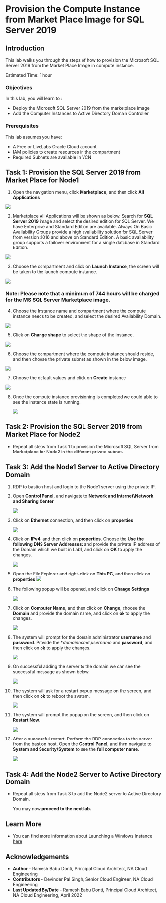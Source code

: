 # Provision the Compute Instance from Market Place Image for SQL Server 2019

## Introduction

This lab walks you through the steps of how to provision the Microsoft SQL Server 2019 from the Market Place Image in compute instance.


Estimated Time:  1 hour


### Objectives
In this lab, you will learn to :
* Deploy the Microsoft SQL Server 2019 from the marketplace image
* Add the Computer Instances to Active Directory Domain Controller

### Prerequisites  

This lab assumes you have:
- A Free or LiveLabs Oracle Cloud account
- IAM policies to create resources in the compartment
- Required Subnets are available in VCN

##  Task 1: Provision the SQL Server 2019 from Market Place for Node1

1. Open the navigation menu, click **Marketplace**, and then click **All Applications**

  ![](./images/compute-instance-oci.png " ")

2. Marketplace All Applications will be shown as below. Search for **SQL Server 2019** image and select the desired edition for SQL Server. We have Enterprise and Standard Edition are available.  Always On Basic Availability Groups provide a high availability solution for SQL Server from version 2016 and above on Standard Edition. A basic availability group supports a failover environment for a single database in Standard Edition.  

  ![](./images/compute-instance-marketplace.png " ")


3. Choose the compartment and click on **Launch Instance**, the screen will be taken to the launch compute instance.

  ![](./images/compute-instance-compartment.png " ")

### Note: Please note that a minimum of 744 hours will be charged for the MS SQL Server Marketplace image.

4. Choose the Instance name and compartment where the compute instance needs to be created, and select the desired Availability Domain.

  ![](./images/compute-instance-ad.png " ")

5. Click on **Change shape** to select the shape of the instance.

  ![](./images/compute-instance-shape.png " ")

6. Choose the compartment where the compute instance should reside, and then choose the private subnet as shown in the below image.

  ![](./images/compute-instance-compart.png " ")

7. Choose the default values and click on **Create** instance

  ![](./images/compute-instance-default.png " ")

8. Once the compute instance provisioning is completed we could able to see the instance state is running.

    ![](./images/compute-instance-provision.png " ")

##  Task 2: Provision the SQL Server 2019 from Market Place for Node2

* Repeat all steps from Task 1 to provision the Microsoft SQL Server from Marketplace for Node2 in the different private subnet.

##  Task 3:  Add the Node1 Server to Active Directory Domain

1. RDP to bastion host and login to the Node1 server using the private IP.

2. Open **Control Panel**, and navigate to **Network and Internet\Network and Sharing Center**

    ![](./images/windows-controlpanel.png " ")

3. Click on **Ethernet** connection, and then click on **properties**

    ![](./images/windows-network-ethernet.png " ")
4. Click on **IPv4**, and then click on **properties**.  Choose the **Use the following DNS Server Addresses:** and provide the private IP address of the Domain which we built in Lab1, and click on **OK** to apply the changes.

    ![](./images/windows-network-ip.png " ")

5. Open the File Explorer and right-click on **This PC**, and then click on **properties**
    ![](./images/windows-network-properties.png " ")

6. The following popup will be opened, and click on **Change Settings**

    ![](./images/windows-network-changesettings.png " ")

7. Click on **Computer Name**, and then click on **Change**, choose the **Domain** and provide the domain name, and click on **ok** to apply the changes.

    ![](./images/windows-network-changedomain.png " ")

8. The system will prompt for the domain administrator **username** and **password**. Provide the **domainname\username* and **password**, and then click on **ok** to apply the changes.

    ![](./images/windows-network-changepass.png " ")

9. On successful adding the server to the domain we can see the successful message as shown below.

    ![](./images/windows-network-successful.png " ")

10. The system will ask for a restart popup message on the screen, and then click on **ok** to reboot the system.

    ![](./images/windows-restart.png " ")

11. The system will prompt the popup on the screen, and then click on **Restart Now**.  

    ![](./images/windows-restart-popup.png " ")

12. After a successful restart.  Perform the RDP connection to the server from the bastion host.  Open the **Control Panel**, and then navigate to **System and Security\System** to see the **full computer name**.

    ![](./images/windows-domain-verify.png " ")

##  Task 4:  Add the Node2 Server to Active Directory Domain

* Repeat all steps from Task 3 to add the Node2 server to Active Directory Domain.

  You may now **proceed to the next lab.**
## Learn More
- You can find more information about Launching a Windows Instance [here](https://docs.oracle.com/en-us/iaas/Content/GSG/Tasks/launchinginstanceWindows.htm)


## Acknowledgements
* **Author** - Ramesh Babu Donti, Principal Cloud Architect, NA Cloud Engineering
* **Contributors** -  Devinder Pal Singh, Senior Cloud Engineer, NA Cloud Engineering
* **Last Updated By/Date** - Ramesh Babu Donti, Principal Cloud Architect, NA Cloud Engineering, April 2022
